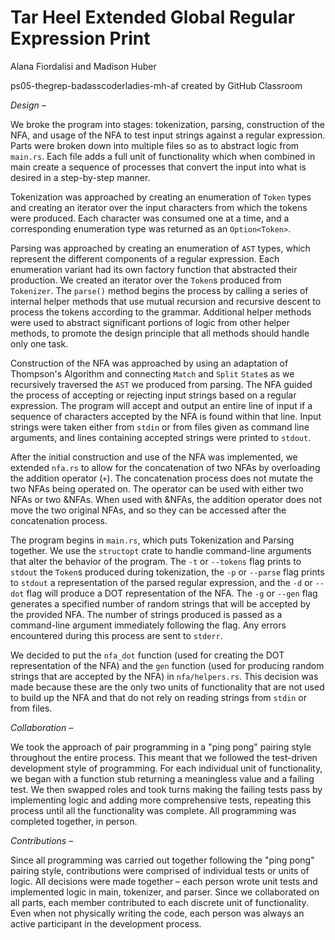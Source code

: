 # Tar Heel Extended Global Regular Expression Print
Alana Fiordalisi and Madison Huber

ps05-thegrep-badasscoderladies-mh-af created by GitHub Classroom


_Design –_

We broke the program into stages: tokenization, parsing, construction of the NFA, and usage of the NFA to test input strings against a regular expression. Parts were broken down into multiple files so as to abstract logic from `main.rs`. Each file adds a full unit of functionality which when combined in main create a sequence of processes that convert the input into what is desired in a step-by-step manner.

Tokenization was approached by creating an enumeration of `Token` types and creating an iterator over the input characters from which the tokens were produced. Each character was consumed one at a time, and a corresponding enumeration type was returned as an `Option<Token>`.

Parsing was approached by creating an enumeration of `AST` types, which represent the different components of a regular expression. Each enumeration variant had its own factory function that abstracted their production. We created an iterator over the `Token`s produced from `Tokenizer`. The `parse()` method begins the process by calling a series of internal helper methods that use mutual recursion and recursive descent to process the tokens according to the grammar. Additional helper methods were used to abstract significant portions of logic from other helper methods, to promote the design principle that all methods should handle only one task.

Construction of the NFA was approached by using an adaptation of Thompson's Algorithm and connecting `Match` and `Split` `State`s as we recursively traversed the `AST` we produced from parsing. The NFA guided the process of accepting or rejecting input strings based on a regular expression. The program will accept and output an entire line of input if a sequence of characters accepted by the NFA is found within that line. Input strings were taken either from `stdin` or from files given as command line arguments, and lines containing accepted strings were printed to `stdout`.

After the initial construction and use of the NFA was implemented, we extended `nfa.rs` to allow for the concatenation of two NFAs by overloading the addition operator (`+`). The concatenation process does not mutate the two NFAs being operated on. The operator can be used with either two NFAs or two &NFAs. When used with &NFAs, the addition operator does not move the two original NFAs, and so they can be accessed after the concatenation process.

The program begins in `main.rs`, which puts Tokenization and Parsing together. We use the `structopt` crate to handle command-line arguments that alter the behavior of the program. The `-t` or `--tokens` flag prints to `stdout` the `Token`s produced during tokenization, the `-p` or `--parse` flag prints to `stdout` a representation of the parsed regular expression, and the `-d` or `--dot` flag will produce a DOT representation of the NFA. The `-g` or `--gen` flag generates a specified number of random strings that will be accepted by the provided NFA. The number of strings produced is passed as a command-line argument immediately following the flag. Any errors encountered during this process are sent to `stderr`.

We decided to put the `nfa_dot` function (used for creating the DOT representation of the NFA) and the `gen` function (used for producing random strings that are accepted by the NFA) in `nfa/helpers.rs`. This decision was made because these are the only two units of functionality that are not used to build up the NFA and that do not rely on reading strings from `stdin` or from files.

_Collaboration –_

We took the approach of pair programming in a "ping pong" pairing style throughout the entire process. This meant that we followed the test-driven development style of programming. For each individual unit of functionality, we began with a function stub returning a meaningless value and a failing test. We then swapped roles and took turns making the failing tests pass by implementing logic and adding more comprehensive tests, repeating this process until all the functionality was complete. All programming was completed together, in person.

_Contributions –_

Since all programming was carried out together following the "ping pong" pairing style, contributions were comprised of individual tests or units of logic. All decisions were made together – each person wrote unit tests and implemented logic in main, tokenizer, and parser. Since we collaborated on all parts, each member contributed to each discrete unit of functionality. Even when not physically writing the code, each person was always an active participant in the development process.
